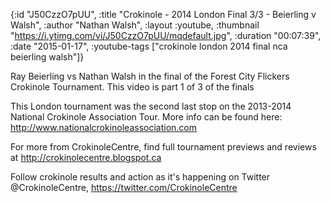 {:id "J50CzzO7pUU",
 :title "Crokinole - 2014 London Final 3/3 - Beierling v Walsh",
 :author "Nathan Walsh",
 :layout :youtube,
 :thumbnail "https://i.ytimg.com/vi/J50CzzO7pUU/mqdefault.jpg",
 :duration "00:07:39",
 :date "2015-01-17",
 :youtube-tags ["crokinole london 2014 final nca beierling walsh"]}


Ray Beierling vs Nathan Walsh in the final of the Forest City Flickers Crokinole Tournament. This video is part 1 of 3 of the finals

This London tournament was the second last stop on the 2013-2014 National Crokinole Association Tour. More info can be found here: http://www.nationalcrokinoleassociation.com

For more from CrokinoleCentre, find full tournament previews and reviews at http://crokinolecentre.blogspot.ca

Follow crokinole results and action as it's happening on Twitter @CrokinoleCentre, https://twitter.com/CrokinoleCentre
